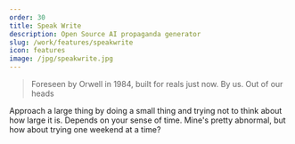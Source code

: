 ```yaml
---
order: 30
title: Speak Write
description: Open Source AI propaganda generator
slug: /work/features/speakwrite
icon: features
image: /jpg/speakwrite.jpg
---
```

> Foreseen by Orwell in 1984, built for reals just now. By us. Out of our heads

Approach a large thing by doing a small thing and trying not to think about how large it is. Depends on your sense of time. Mine's pretty abnormal, but how about trying one weekend at a time?
